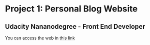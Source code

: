 # Project 1: Personal Blog Website
## Udacity Nananodegree - Front End Developer

You can access the web in [this link](https://gustavovargas.github.io/nd001_blog)

